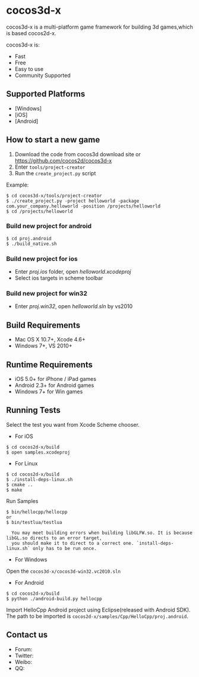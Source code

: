 cocos3d-x
=========
cocos3d-x is  a multi-platform game framework for building 3d games,which is based cocos2d-x.


cocos3d-x is:

  * Fast
  * Free
  * Easy to use
  * Community Supported
  
  
## Supported Platforms
- [Windows]
- [iOS]
- [Android]


How to start a new game
-----------------------

1. Download the code from cocos3d download site or https://github.com/cocos2d/cocos3d-x
2. Enter `tools/project-creator`
3. Run the `create_project.py` script

Example:

    $ cd cocos3d-x/tools/project-creator
    $ ./create_project.py -project helloworld -package com.your_company.helloworld -position /projects/helloworld
    $ cd /projects/helloworld

### Build new project for android ###

    $ cd proj.android
    $ ./build_native.sh

### Build new project for ios

* Enter *proj.ios* folder, open *helloworld.xcodeproj*
* Select ios targets in scheme toolbar


### Build new project for win32 ###

* Enter *proj.win32*, open *helloworld.sln* by vs2010


Build Requirements
------------------

* Mac OS X 10.7+, Xcode 4.6+
* Windows 7+, VS 2010+


Runtime Requirements
--------------------
  * iOS 5.0+ for iPhone / iPad games
  * Android 2.3+ for Android games
  * Windows 7+ for Win games


Running Tests
--------------------

Select the test you want from Xcode Scheme chooser.

* For iOS

```
$ cd cocos2d-x/build
$ open samples.xcodeproj
```

* For Linux

```
$ cd cocos2d-x/build
$ ./install-deps-linux.sh
$ cmake ..
$ make
```

Run Samples

```
$ bin/hellocpp/hellocpp
or
$ bin/testlua/testlua
```

      You may meet building errors when building libGLFW.so. It is because libGL.so directs to an error target,
      you should make it to direct to a correct one. `install-deps-linux.sh` only has to be run once.

* For Windows

Open the `cocos3d-x/cocos3d-win32.vc2010.sln`

* For Android

```
$ cd cocos2d-x/build
$ python ./android-build.py hellocpp
```

Import HelloCpp Android project using Eclipse(released with Android SDK). The path to be imported is `cocos2d-x/samples/Cpp/HelloCpp/proj.android`.



Contact us
----------

   * Forum: 
   * Twitter: 
   * Weibo:
   * QQ:
  
